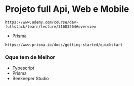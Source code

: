 # Projeto full Api, Web e Mobile
```
https://www.udemy.com/course/dev-fullstack/learn/lecture/31683264#overview

```
* Prisma
```
https://www.prisma.io/docs/getting-started/quickstart
```
### Oque tem de Melhor
* Typescript
* Prisma
* Beekeeper Studio